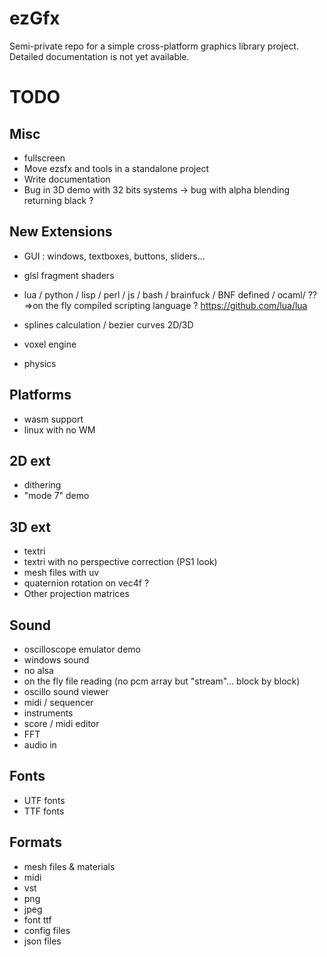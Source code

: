 ezGfx
=====


Semi-private repo for a simple cross-platform graphics library project.
Detailed documentation is not yet available. 



TODO
====

## Misc

* fullscreen
* Move ezsfx and tools in a standalone project
* Write documentation
* Bug in 3D demo with 32 bits systems -> bug with alpha blending returning black ?



## New Extensions

* GUI : windows, textboxes, buttons, sliders...
* glsl fragment shaders

* lua / python / lisp / perl / js / bash / brainfuck / BNF defined / ocaml/ ??
	=>on the fly compiled scripting language ?
	https://github.com/lua/lua
	

* splines calculation / bezier curves 2D/3D

* voxel engine
* physics



## Platforms

* wasm support
* linux with no WM


## 2D ext

* dithering
* "mode 7" demo


## 3D ext

* textri 
* textri with no perspective correction (PS1 look)
* mesh files with uv
* quaternion rotation on vec4f ?
* Other projection matrices


## Sound

* oscilloscope emulator demo
* windows sound
* no alsa
* on the fly file reading (no pcm array but "stream"... block by block)
* oscillo sound viewer
* midi / sequencer
* instruments
* score / midi editor
* FFT
* audio in


## Fonts

* UTF fonts
* TTF fonts

## Formats

* mesh files & materials
* midi
* vst
* png
* jpeg
* font ttf
* config files
* json files

